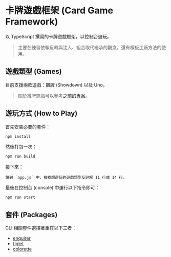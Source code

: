 # 卡牌遊戲框架 (Card Game Framework)

以 TypeScript 撰寫的卡牌遊戲框架，以控制台遊玩。

> 主要在練習依賴反轉與注入、組合取代繼承的觀念，還有樣板工廠方法的使用。

## 遊戲類型 (Games)

目前支援兩款遊戲：攤牌 (Showdown) 以及 Uno。

> 關於攤牌遊戲可以參考[之前的專案](https://github.com/Dandelion64/showdown-ts)。

## 遊玩方式 (How to Play)

首先安裝必要的套件：

``` bash
npm install
```

然後打包一次：

``` bash
npm run build
```

接下來：

``` text
請到 `app.js` 中，根據想遊玩的遊戲類型反註解 11 行或 14 行。
```

最後在控制台 (console) 中運行以下指令即可：

``` bash
npm run start
```

## 套件 (Packages)

CLI 相關套件選擇著重在以下三者：

* [enquirer](https://github.com/enquirer/enquirer)
* [figlet](https://github.com/patorjk/figlet.js)
* [colorette](https://github.com/jorgebucaran/colorette)

